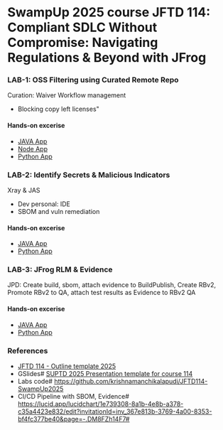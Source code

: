 # SwampUp 2025 course JFTD 114: Compliant SDLC Without Compromise: Navigating Regulations & Beyond with JFrog


### LAB-1: OSS Filtering using Curated Remote Repo
Curation: Waiver Workflow management 
- Blocking copy left licenses"
#### Hands-on excerise
- [JAVA App](./LAB-1/java-app/)
- [Node App](./LAB-1/node-app/)
- [Python App](./LAB-1/py-app/)


### LAB-2: Identify Secrets & Malicious Indicators
Xray & JAS
- Dev personal: IDE
- SBOM and vuln remediation
#### Hands-on excerise
- [JAVA App](./LAB-2/java-app/)
- [Python App](./LAB-2/py-app/)


### LAB-3: JFrog RLM & Evidence
JPD: Create build, sbom, attach evidence to BuildPublish, Create RBv2, Promote RBv2 to QA, attach test results as Evidence to RBv2 QA
#### Hands-on excerise
- [JAVA App](./LAB-3/java-app/)
- [Python App](./LAB-3/py-app/)


### References
- [JFTD 114 - Outline template 2025](https://www.google.com/url?q=https://docs.google.com/spreadsheets/d/1zkO0qDEq15jV-aK1gKyw05WELgIOv1fSNZZRUFjlAO4/edit?gid%3D1339704935%23gid%3D1339704935&sa=D&source=calendar&ust=1749065868468356&usg=AOvVaw1Qd38E97bHr4v4POpU9mdw)
- GSlides# [SUPTD 2025 Presentation template for course 114](https://www.google.com/url?q=https://docs.google.com/presentation/d/1T8034wYe08orMwNbUcqngG3ieli0Eh-vzKz1tDCYsMg/edit?slide%3Did.p1%23slide%3Did.p1&sa=D&source=calendar&ust=1749065868468356&usg=AOvVaw0l9zDIcIfUrriMlME7Ka1L)
- Labs code# https://github.com/krishnamanchikalapudi/JFTD114-SwampUp2025
- CI/CD Pipeline with SBOM, Evidence# https://lucid.app/lucidchart/1e739308-8a1b-4e8b-a378-c35a4423e832/edit?invitationId=inv_367e813b-3769-4a00-8353-bf4fc377be40&page=-.DM8FZh14F7#